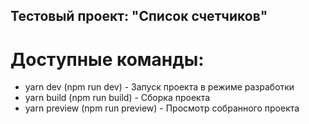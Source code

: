 ## Тестовый проект: "Список счетчиков"

# Доступные команды:

- yarn dev (npm run dev) - Запуск проекта в режиме разработки
- yarn build (npm run build) - Сборка проекта
- yarn preview (npm run preview) - Просмотр собранного проекта
